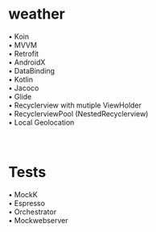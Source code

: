 # weather
• Koin<br>
• MVVM<br>
• Retrofit<br>
• AndroidX<br>
• DataBinding<br>
• Kotlin<br>
• Jacoco<br>
• Glide<br>
• Recyclerview with mutiple ViewHolder<br>
• RecyclerviewPool (NestedRecyclerview)<br>
• Local Geolocation<br>
<br><br>
# Tests
• MockK<br>
• Espresso<br>
• Orchestrator<br>
• Mockwebserver<br>
